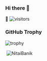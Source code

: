 ### Hi there 👋

<!--
**NitaiBanik/NitaiBanik** is a ✨ _special_ ✨ repository because its `README.md` (this file) appears on your GitHub profile.

Here are some ideas to get you started:

- 🔭 I’m currently working on ...
- 🌱 I’m currently learning ... Dotnet core and Microservice architecture
- 👯 I’m looking to collaborate on ...
- 🤔 I’m looking for help with ...
- 💬 Ask me about ...
- 📫 How to reach me: https://www.linkedin.com/in/nitaichandrabanik/
- 😄 Pronouns: ...
- ⚡ Fun fact: ...
-->

 🎉 ![visitors](https://visitor-badge.laobi.icu/badge?page_id=NitaiBanik)
  
  ### GitHub Trophy

![trophy](https://github-profile-trophy.vercel.app/?username=NitaiBanik&theme=dracula)
<p>&nbsp;<img align="center" src="https://github-readme-stats.vercel.app/api?username=NitaiBanik&show_icons=true&theme=dark&locale=en" alt="NitaiBanik" /></p>
